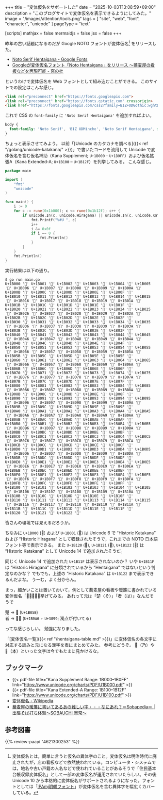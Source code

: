 +++
title = "変体仮名をサポートした"
date =  "2025-10-03T13:08:59+09:00"
description = "このブログサイトで変体仮名を表示できるようにしてみた。"
image = "/images/attention/tools.png"
tags = [ "site", "web", "font", "character", "unicode" ]
pageType = "text"

[scripts]
  mathjax = false
  mermaidjs = false
  jsx = false
+++

昨年の古い話題になるのだが Google NOTO フォントが変体仮名[^h1] をリリースした。

[^h1]: 変体仮名とは，簡単に言うと仮名の異体字のこと。変体仮名は明治時代に廃止されたが，店の看板などで依然使われている。コンピュータ・システムでは，地名や古い戸籍の人名などで使われていることがあるそうで「住民基本台帳収録変体仮名」として一部の変体仮名が運用されていたらしい。その後 Unicode 10 から本格的に変体仮名がサポートされるようになった。フォントとしては「[IPAmj明朝フォント](https://moji.or.jp/mojikiban/font/ "IPAmj明朝フォント | 一般社団法人 文字情報技術促進協議会")」が変体仮名を含む異体字を幅広くカバーしている。

- [Noto Serif Hentaigana - Google Fonts](https://fonts.google.com/noto/specimen/Noto+Serif+Hentaigana)
- [Googleが変体仮名フォント「Noto Hentaigana」をリリース ～蕎麦屋の看板などを再現可能 - 窓の杜](https://forest.watch.impress.co.jp/docs/news/1581369.html)

というわけで変体仮名を Web フォントとして組み込むことができる。
このサイトでの設定はこんな感じ。

```html
<link rel="preconnect" href="https://fonts.googleapis.com">
<link rel="preconnect" href="https://fonts.gstatic.com" crossorigin>
<link href="https://fonts.googleapis.com/css2?family=BIZ+UDGothic:wght@400;700&family=BIZ+UDMincho:wght@400;700&family=Intel+One+Mono:wght@400;700&family=Noto+Color+Emoji&family=Noto+Sans:wght@400;700&family=Noto+Serif+Hentaigana:wght@400;700&family=Noto+Serif:wght@400;700&display=swap" rel="stylesheet">
```

これで CSS の `font-family` に `'Noto Serif Hentaigana'` を追加すればよい。

```css
body {
  font-family: 'Noto Serif', 'BIZ UDMincho', 'Noto Serif Hentaigana', serif;
}
```

ちょっと表示させてみよう。
以前「[Unicode のカタカナを調べる]({{< ref "/golang/unicode-katakana/" >}})」で書いたコードを流用して Unicode で変体仮名を含む仮名補助（Kana Supplement; `U+1B000` - `U+1B0FF`）および仮名拡張A（Kana Extended-A; `U+1B100` – `U+1B12F`）を列挙してみる。
こんな感じ。

```go
package main

import (
    "fmt"
    "unicode"
)

func main() {
    i := 0
    for c := rune(0x1b000); c <= rune(0x1b12f); c++ {
        if unicode.In(c, unicode.Hiragana) || unicode.In(c, unicode.Katakana) {
            fmt.Printf("%#U ", c)
            i++
            i &= 0x0f
            if i == 0 {
                fmt.Println()
            }
        }
    }
    fmt.Println()
}
```

実行結果は以下の通り。

```text
$ go run main.go
U+1B000 '𛀀' U+1B001 '𛀁' U+1B002 '𛀂' U+1B003 '𛀃' U+1B004 '𛀄' U+1B005 '𛀅' U+1B006 '𛀆' U+1B007 '𛀇' U+1B008 '𛀈' U+1B009 '𛀉' U+1B00A '𛀊' U+1B00B '𛀋' U+1B00C '𛀌' U+1B00D '𛀍' U+1B00E '𛀎' U+1B00F '𛀏' 
U+1B010 '𛀐' U+1B011 '𛀑' U+1B012 '𛀒' U+1B013 '𛀓' U+1B014 '𛀔' U+1B015 '𛀕' U+1B016 '𛀖' U+1B017 '𛀗' U+1B018 '𛀘' U+1B019 '𛀙' U+1B01A '𛀚' U+1B01B '𛀛' U+1B01C '𛀜' U+1B01D '𛀝' U+1B01E '𛀞' U+1B01F '𛀟' 
U+1B020 '𛀠' U+1B021 '𛀡' U+1B022 '𛀢' U+1B023 '𛀣' U+1B024 '𛀤' U+1B025 '𛀥' U+1B026 '𛀦' U+1B027 '𛀧' U+1B028 '𛀨' U+1B029 '𛀩' U+1B02A '𛀪' U+1B02B '𛀫' U+1B02C '𛀬' U+1B02D '𛀭' U+1B02E '𛀮' U+1B02F '𛀯' 
U+1B030 '𛀰' U+1B031 '𛀱' U+1B032 '𛀲' U+1B033 '𛀳' U+1B034 '𛀴' U+1B035 '𛀵' U+1B036 '𛀶' U+1B037 '𛀷' U+1B038 '𛀸' U+1B039 '𛀹' U+1B03A '𛀺' U+1B03B '𛀻' U+1B03C '𛀼' U+1B03D '𛀽' U+1B03E '𛀾' U+1B03F '𛀿' 
U+1B040 '𛁀' U+1B041 '𛁁' U+1B042 '𛁂' U+1B043 '𛁃' U+1B044 '𛁄' U+1B045 '𛁅' U+1B046 '𛁆' U+1B047 '𛁇' U+1B048 '𛁈' U+1B049 '𛁉' U+1B04A '𛁊' U+1B04B '𛁋' U+1B04C '𛁌' U+1B04D '𛁍' U+1B04E '𛁎' U+1B04F '𛁏' 
U+1B050 '𛁐' U+1B051 '𛁑' U+1B052 '𛁒' U+1B053 '𛁓' U+1B054 '𛁔' U+1B055 '𛁕' U+1B056 '𛁖' U+1B057 '𛁗' U+1B058 '𛁘' U+1B059 '𛁙' U+1B05A '𛁚' U+1B05B '𛁛' U+1B05C '𛁜' U+1B05D '𛁝' U+1B05E '𛁞' U+1B05F '𛁟' 
U+1B060 '𛁠' U+1B061 '𛁡' U+1B062 '𛁢' U+1B063 '𛁣' U+1B064 '𛁤' U+1B065 '𛁥' U+1B066 '𛁦' U+1B067 '𛁧' U+1B068 '𛁨' U+1B069 '𛁩' U+1B06A '𛁪' U+1B06B '𛁫' U+1B06C '𛁬' U+1B06D '𛁭' U+1B06E '𛁮' U+1B06F '𛁯' 
U+1B070 '𛁰' U+1B071 '𛁱' U+1B072 '𛁲' U+1B073 '𛁳' U+1B074 '𛁴' U+1B075 '𛁵' U+1B076 '𛁶' U+1B077 '𛁷' U+1B078 '𛁸' U+1B079 '𛁹' U+1B07A '𛁺' U+1B07B '𛁻' U+1B07C '𛁼' U+1B07D '𛁽' U+1B07E '𛁾' U+1B07F '𛁿' 
U+1B080 '𛂀' U+1B081 '𛂁' U+1B082 '𛂂' U+1B083 '𛂃' U+1B084 '𛂄' U+1B085 '𛂅' U+1B086 '𛂆' U+1B087 '𛂇' U+1B088 '𛂈' U+1B089 '𛂉' U+1B08A '𛂊' U+1B08B '𛂋' U+1B08C '𛂌' U+1B08D '𛂍' U+1B08E '𛂎' U+1B08F '𛂏' 
U+1B090 '𛂐' U+1B091 '𛂑' U+1B092 '𛂒' U+1B093 '𛂓' U+1B094 '𛂔' U+1B095 '𛂕' U+1B096 '𛂖' U+1B097 '𛂗' U+1B098 '𛂘' U+1B099 '𛂙' U+1B09A '𛂚' U+1B09B '𛂛' U+1B09C '𛂜' U+1B09D '𛂝' U+1B09E '𛂞' U+1B09F '𛂟' 
U+1B0A0 '𛂠' U+1B0A1 '𛂡' U+1B0A2 '𛂢' U+1B0A3 '𛂣' U+1B0A4 '𛂤' U+1B0A5 '𛂥' U+1B0A6 '𛂦' U+1B0A7 '𛂧' U+1B0A8 '𛂨' U+1B0A9 '𛂩' U+1B0AA '𛂪' U+1B0AB '𛂫' U+1B0AC '𛂬' U+1B0AD '𛂭' U+1B0AE '𛂮' U+1B0AF '𛂯' 
U+1B0B0 '𛂰' U+1B0B1 '𛂱' U+1B0B2 '𛂲' U+1B0B3 '𛂳' U+1B0B4 '𛂴' U+1B0B5 '𛂵' U+1B0B6 '𛂶' U+1B0B7 '𛂷' U+1B0B8 '𛂸' U+1B0B9 '𛂹' U+1B0BA '𛂺' U+1B0BB '𛂻' U+1B0BC '𛂼' U+1B0BD '𛂽' U+1B0BE '𛂾' U+1B0BF '𛂿' 
U+1B0C0 '𛃀' U+1B0C1 '𛃁' U+1B0C2 '𛃂' U+1B0C3 '𛃃' U+1B0C4 '𛃄' U+1B0C5 '𛃅' U+1B0C6 '𛃆' U+1B0C7 '𛃇' U+1B0C8 '𛃈' U+1B0C9 '𛃉' U+1B0CA '𛃊' U+1B0CB '𛃋' U+1B0CC '𛃌' U+1B0CD '𛃍' U+1B0CE '𛃎' U+1B0CF '𛃏' 
U+1B0D0 '𛃐' U+1B0D1 '𛃑' U+1B0D2 '𛃒' U+1B0D3 '𛃓' U+1B0D4 '𛃔' U+1B0D5 '𛃕' U+1B0D6 '𛃖' U+1B0D7 '𛃗' U+1B0D8 '𛃘' U+1B0D9 '𛃙' U+1B0DA '𛃚' U+1B0DB '𛃛' U+1B0DC '𛃜' U+1B0DD '𛃝' U+1B0DE '𛃞' U+1B0DF '𛃟' 
U+1B0E0 '𛃠' U+1B0E1 '𛃡' U+1B0E2 '𛃢' U+1B0E3 '𛃣' U+1B0E4 '𛃤' U+1B0E5 '𛃥' U+1B0E6 '𛃦' U+1B0E7 '𛃧' U+1B0E8 '𛃨' U+1B0E9 '𛃩' U+1B0EA '𛃪' U+1B0EB '𛃫' U+1B0EC '𛃬' U+1B0ED '𛃭' U+1B0EE '𛃮' U+1B0EF '𛃯' 
U+1B0F0 '𛃰' U+1B0F1 '𛃱' U+1B0F2 '𛃲' U+1B0F3 '𛃳' U+1B0F4 '𛃴' U+1B0F5 '𛃵' U+1B0F6 '𛃶' U+1B0F7 '𛃷' U+1B0F8 '𛃸' U+1B0F9 '𛃹' U+1B0FA '𛃺' U+1B0FB '𛃻' U+1B0FC '𛃼' U+1B0FD '𛃽' U+1B0FE '𛃾' U+1B0FF '𛃿' 
U+1B100 '𛄀' U+1B101 '𛄁' U+1B102 '𛄂' U+1B103 '𛄃' U+1B104 '𛄄' U+1B105 '𛄅' U+1B106 '𛄆' U+1B107 '𛄇' U+1B108 '𛄈' U+1B109 '𛄉' U+1B10A '𛄊' U+1B10B '𛄋' U+1B10C '𛄌' U+1B10D '𛄍' U+1B10E '𛄎' U+1B10F '𛄏' 
U+1B110 '𛄐' U+1B111 '𛄑' U+1B112 '𛄒' U+1B113 '𛄓' U+1B114 '𛄔' U+1B115 '𛄕' U+1B116 '𛄖' U+1B117 '𛄗' U+1B118 '𛄘' U+1B119 '𛄙' U+1B11A '𛄚' U+1B11B '𛄛' U+1B11C '𛄜' U+1B11D '𛄝' U+1B11E '𛄞' U+1B11F '𛄟' 
U+1B120 '𛄠' U+1B121 '𛄡' U+1B122 '𛄢'
```

皆さんの環境では見えるだろうか。

ちなみに `U+1B000` (&#x1B000;) および `U+1B001` (&#x1B001;) は Unicode 6 で “Historic Katakana” および “Historic Hiragana” として収録されたそうで，これまでの NOTO 日本語フォント等で表示できる。
また `U+1B120` (&#x1B120;), `U+1B121` (&#x1B121;), `U+1B122` (&#x1B122;) は “Historic Katakana” として Unicode 14 で追加されたそうだ。

同じく Unicode 14 で追加された `U+1B11F` は表示されないのか？ いや `U+1B11F` は “Historic Hiragana” に分類されているから “Hentaigana” ではないという判定なのかな？ でもでも，上述の “Historic Katakana” は `U+1B122` まで表示できるんだよな。
うーむ，よく分からん。

まっ，細かいことは置いておいて，例として蕎麦屋の看板や暖簾に書かれている変体仮名「&#x1B05B;&#x1B0A6;&#x3099;」を挙げてみる。
あれって元は「楚（そ）」「者（は）」なんだそうで

楚 → &#x1B05B; (`U+1B05B`)<br>
者 → &#x1B0A6;&#x3099; (`U+1B0A6` + `U+3099`; 濁点が付いてる)<br>

ってな感じらしい。
勉強になりました。

「[変体仮名一覧]({{< ref "/hentaigana-table.md" >}})」に変体仮名の各文字に対応する読みと元になる漢字を表にまとめてみた。
参考にどうぞ。
&#x1b099;（乃）や &#x1b0c0;（本）といった文字は今でもたまに見かけるな。

## ブックマーク

- {{< pdf-file title="Kana Supplement Range: 1B000–1B0FF" link="https://www.unicode.org/charts/PDF/U1B000.pdf" >}}
- {{< pdf-file title="Kana Extended-A Range: 1B100–1B12F" link="https://www.unicode.org/charts/PDF/U1B100.pdf" >}}
- [変体仮名 - Wikipedia](https://ja.wikipedia.org/wiki/%E5%A4%89%E4%BD%93%E4%BB%AE%E5%90%8D)
- [蕎麦屋の暖簾に書いてあるあの難しい字・・・なにあれ？＝Sobapedia＝ | 出張そば打ち体験～SOBAUCHI 楽常～](https://rakujyo.com/blog/sobaya-anoji/)

## 参考図書

{{% review-paapi "4621300253" %}} <!-- プログラミング言語Go -->
